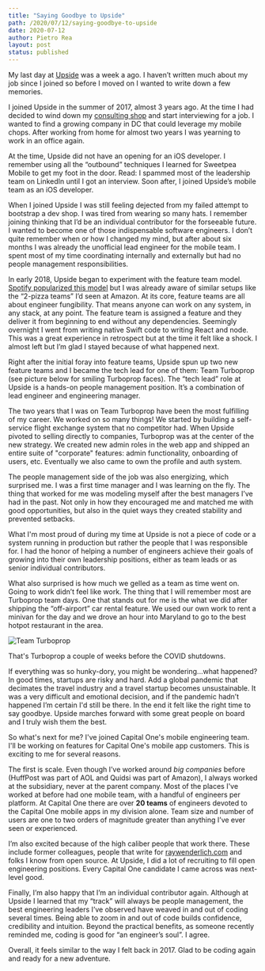 ```yaml
---
title: "Saying Goodbye to Upside"
path: /2020/07/12/saying-goodbye-to-upside 
date: 2020-07-12
author: Pietro Rea
layout: post
status: published
---
```


My last day at [Upside](https://www.upside.com) was a week a ago. I haven’t written much about my job since I joined so before I moved on I wanted to write down a few memories.

I joined Upside in the summer of 2017, almost 3 years ago. At the time I had decided to wind down my <a href="/2016/07/25/starting-a-new-journey">consulting shop</a> and start interviewing for a job. I wanted to find a growing company in DC that could leverage my mobile chops. After working from home for almost two years I was yearning to work in an office again.

At the time, Upside did not have an opening for an iOS developer. I remember using all the “outbound” techniques I learned for Sweetpea Mobile to get my foot in the door. Read: I spammed most of the leadership team on LinkedIn until I got an interview. Soon after, I joined Upside’s mobile team as an iOS developer. 

When I joined Upside I was still feeling dejected from my failed attempt to bootstrap a dev shop. I was tired from wearing so many hats. I remember joining thinking that I’d be an individual contributor for the forseeable future. I wanted to become one of those indispensable software engineers. I don’t quite remember when or how I changed my mind, but after about six months I was already the unofficial lead engineer for the mobile team. I spent most of my time coordinating internally and externally but had no people management responsibilities. 
 
In early 2018, Upside began to experiment with the feature team model. [Spotify popularized this model](https://medium.com/pm101/spotify-squad-framework-part-i-8f74bcfcd761) but I was already aware of similar setups like the “2-pizza teams” I’d seen at Amazon. At its core, feature teams are all about engineer fungibility. That means anyone can work on any system, in any stack, at any point. The feature team is assigned a feature and they deliver it from beginning to end without any dependencies. Seemingly overnight I went from writing native Swift code to writing React and node. This was a great experience in retrospect but at the time it felt like a shock. I almost left but I’m glad I stayed because of what happened next. 

Right after the initial foray into feature teams, Upside spun up two new feature teams and I became the tech lead for one of them: Team Turboprop (see picture below for smiling Turboprop faces). The “tech lead” role at Upside is a hands-on people management position. It’s a combination of lead engineer and engineering manager.
  
The two years that I was on Team Turboprop have been the most fulfilling of my career. We worked on so many things! We started by building a self-service flight exchange system that no competitor had. When Upside pivoted to selling directly to companies, Turboprop was at the center of the new strategy. We created new admin roles in the web app and shipped an entire suite of "corporate" features: admin functionality, onboarding of users, etc. Eventually we also came to own the profile and auth system.
  
The people management side of the job was also energizing, which surprised me. I was a first time manager and I was learning on the fly. The thing that worked for me was modeling myself after the best managers I’ve had in the past. Not only in how they encouraged me and matched me with good opportunities, but also in the quiet ways they created stability and prevented setbacks. 

What I'm most proud of during my time at Upside is not a piece of code or a system running in production but rather the people that I was responsible for. I had the honor of helping a number of engineers achieve their goals of growing into their own leadership positions, either as team leads or as senior individual contributors.

What also surprised is how much we gelled as a team as time went on. Going to work didn’t feel like work. The thing that I will remember most are Turboprop team days. One that stands out for me is the what we did after shipping the “off-airport” car rental feature. We used our own work to rent a minivan for the day and we drove an hour into Maryland to go to the best hotpot restaurant in the area. 

<img src="/turboprop.jpg" alt="Team Turboprop" style="float:left"/>
<br />

That's Turboprop a couple of weeks before the COVID shutdowns. 

If everything was so hunky-dory, you might be wondering...what happened? In good times, startups are risky and hard. Add a global pandemic that decimates the travel industry and a travel startup becomes unsustainable. It was a very difficult and emotional decision, and if the pandemic hadn’t happened I’m certain I'd still be there. In the end it felt like the right time to say goodbye. Upside marches forward with some great people on board and I truly wish them the best.

So what's next for me? I've joined Capital One's mobile engineering team. I'll be working on features for Capital One's mobile app customers. This is exciting to me for several reasons. 

The first is scale. Even though I’ve worked around _big companies_ before (HuffPost was part of AOL and Quidsi was part of Amazon), I always worked at the subsidiary, never at the parent company. Most of the places I've worked at before had one mobile team, with a handful of engineers per platform. At Capital One there are over **20 teams** of engineers devoted to the Capital One mobile apps in my division alone. Team size and number of users are one to two orders of magnitude greater than anything I’ve ever seen or experienced.   

I’m also excited because of the high caliber people that work there. These include former colleagues, people that write for [raywenderlich.com](https://www.raywenderlich.com) and folks I know from open source. At Upside, I did a lot of recruiting to fill open engineering positions. Every Capital One candidate I came across was next-level good.
 
Finally, I’m also happy that I’m an individual contributor again. Although at Upside I learned that my “track” will always be people management, the best engineering leaders I’ve observed have weaved in and out of coding several times. Being able to zoom in and out of code builds confidence, credibility and intuition. Beyond the practical benefits, as someone recently reminded me, coding is good for “an engineer’s soul”. I agree. 
 
Overall, it feels similar to the way I felt back in 2017. Glad to be coding again and ready for a new adventure.